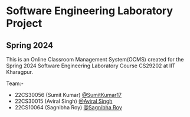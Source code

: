 # Software Engineering Laboratory Project 
## Spring 2024

This is an Online Classroom Management System(OCMS) created for the Spring 2024  Software Engineering Laboratory Course CS29202 at IIT Kharagpur.

Team:-
- 22CS30056 (Sumit Kumar) [@SumitKumar17](https://github.com/SumitKumar17)
- 22CS30015 (Aviral Singh) [@Aviral Singh](https://github.com/aviral759)
- 22CS10064 (Sagnibha Roy) [@Sagnibha Roy](https://github.com/Sag12345-IITKGP)
